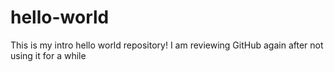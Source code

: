 # hello-world
This is my intro hello world repository!
I am reviewing GitHub again after not using it for a while

